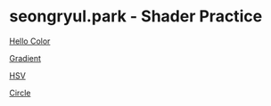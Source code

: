 # seongryul.park - Shader Practice

[Hello Color](draw.html?shader=00_color.frag)

[Gradient](draw.html?shader=02_gradient.frag)

[HSV](draw.html?shader=03_hsv.frag)

[Circle](draw.html?shader=04_circle.frag)
